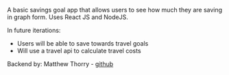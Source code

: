 A basic savings goal app that allows users to see how much they are saving in graph form.
Uses React JS and NodeJS.

In future iterations:
- Users will be able to save towards travel goals
- Will use a travel api to calculate travel costs



Backend by: 
Matthew Thorry - [github](https://github.com/mthorry)